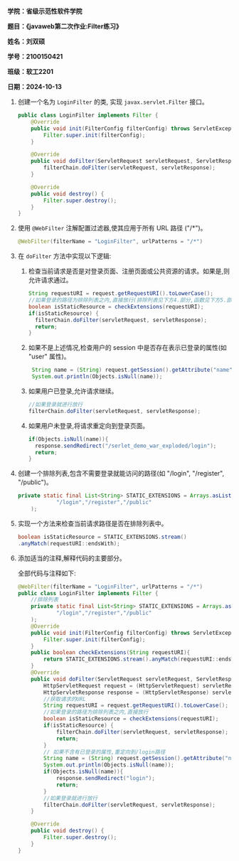 **学院：省级示范性软件学院**

**题目：《javaweb第二次作业:Filter练习》**

**姓名：刘双硕**

**学号：2100150421**

**班级：软工2201**

**日期：2024-10-13**

1. 创建一个名为 `LoginFilter` 的类, 实现 `javax.servlet.Filter` 接口。

   ```JAVA
   public class LoginFilter implements Filter {
       @Override
       public void init(FilterConfig filterConfig) throws ServletException {
           Filter.super.init(filterConfig);
       }
   
       @Override
       public void doFilter(ServletRequest servletRequest, ServletResponse servletResponse, FilterChain filterChain) throws IOException, ServletException {
           filterChain.doFilter(servletRequest, servletResponse);
       }
   
       @Override
       public void destroy() {
           Filter.super.destroy();
       }
   }
   ```

   

2. 使用 `@WebFilter` 注解配置过滤器,使其应用于所有 URL 路径 ("/*")。

   ```JAVA
   @WebFilter(filterName = "LoginFilter", urlPatterns = "/*")
   ```

   

3. 在 `doFilter` 方法中实现以下逻辑: 

   1. 检查当前请求是否是对登录页面、注册页面或公共资源的请求。如果是,则允许请求通过。 

      ```JAVA
      String requestURI = request.getRequestURI().toLowerCase();
      //如果登录的路径为排除列表之内,直接放行(排除列表见下方4.部分,函数见下方5.部分)
      boolean isStaticResource = checkExtensions(requestURI);
      if(isStaticResource) {
      	filterChain.doFilter(servletRequest, servletResponse);
      	return;
      }
      ```

      

   2. 如果不是上述情况,检查用户的 session 中是否存在表示已登录的属性(如 "user" 属性)。

      ```JAVA
       String name = (String) request.getSession().getAttribute("name");
       System.out.println(Objects.isNull(name));
      ```

      

   3. 如果用户已登录,允许请求继续。

      ```JAVA
      //如果登录就进行放行
      filterChain.doFilter(servletRequest, servletResponse);
      ```

      

   4. 如果用户未登录,将请求重定向到登录页面。

      ```JAVA
      if(Objects.isNull(name)){
      	response.sendRedirect("/serlet_demo_war_exploded/login");
      	return;
      }
      ```

      

4. 创建一个排除列表,包含不需要登录就能访问的路径(如 "/login", "/register", "/public")。

   ```JAVA
   private static final List<String> STATIC_EXTENSIONS = Arrays.asList(
               "/login","/register","/public"
       );
   ```

   

5. 实现一个方法来检查当前请求路径是否在排除列表中。

   ```JAVA
   boolean isStaticResource = STATIC_EXTENSIONS.stream()
   .anyMatch(requestURI::endsWith);
   ```

   

6. 添加适当的注释,解释代码的主要部分。

   全部代码与注释如下:

   ```JAVA
   @WebFilter(filterName = "LoginFilter", urlPatterns = "/*")
   public class LoginFilter implements Filter {
       //排除列表
       private static final List<String> STATIC_EXTENSIONS = Arrays.asList(
               "/login","/register","/public"
       );
       @Override
       public void init(FilterConfig filterConfig) throws ServletException {
           Filter.super.init(filterConfig);
       }
       public boolean checkExtensions(String requestURI){
           return STATIC_EXTENSIONS.stream().anyMatch(requestURI::endsWith);
       }
       @Override
       public void doFilter(ServletRequest servletRequest, ServletResponse servletResponse, FilterChain filterChain) throws IOException, ServletException {
           HttpServletRequest request = (HttpServletRequest) servletRequest;
           HttpServletResponse response = (HttpServletResponse) servletResponse;
           //获取请求的URL
           String requestURI = request.getRequestURI().toLowerCase();
           //如果登录的路径为排除列表之内,直接放行
           boolean isStaticResource = checkExtensions(requestURI);
           if(isStaticResource) {
               filterChain.doFilter(servletRequest, servletResponse);
               return;
           }
           // 如果不含有已登录的属性,重定向到/login路径
           String name = (String) request.getSession().getAttribute("name");
           System.out.println(Objects.isNull(name));
           if(Objects.isNull(name)){
               response.sendRedirect("login");
               return;
           }
           //如果登录就进行放行
           filterChain.doFilter(servletRequest, servletResponse);
       }
   
       @Override
       public void destroy() {
           Filter.super.destroy();
       }
   }
   ```

   

